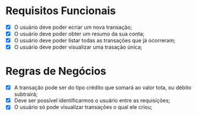 # Requisitos Funcionais

- [x] O usuário deve poder ecriar um nova transação;
- [x] O usuário deve poder obter um resumo da sua conta;
- [x] O usuário deve poder listar todas as transações que já ocorreram;
- [x] O usuário deve poder visualizar uma trasação única;

# Regras de Negócios

- [x] A transação pode ser do tipo crédito que somará ao valor tota, ou débito subtrairá;
- [x] Deve ser possível identificarmos o usuário entre as requisições;
- [x] O usuário só pode visualizar transações o qual ele criou;

